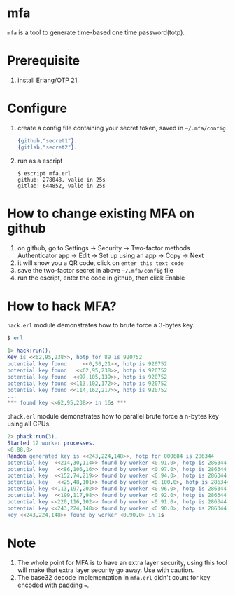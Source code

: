 # mfa

`mfa` is a tool to generate time-based one time password(totp).

# Prerequisite

1. install Erlang/OTP 21.

# Configure

1. create a config file containing your secret token, saved in `~/.mfa/config`
    ```erlang
    {github,"secret1"}.
    {gitlab,"secret2"}.
    ```
2. run as a escript
    ```
    $ escript mfa.erl
    github: 278048, valid in 25s
    gitlab: 644852, valid in 25s
    ```

# How to change existing MFA on github

1. on github, go to Settings -> Security -> Two-factor methods Authenticator app -> Edit -> Set up using an app -> Copy -> Next
2. it will show you a QR code, click on `enter this text code`
3. save the two-factor secret in above `~/.mfa/config` file
4. run the escript, enter the code in github, then click Enable

# How to hack MFA?

`hack.erl` module demonstrates how to brute force a 3-bytes key.

```erlang
$ erl

1> hack:run().
Key is <<62,95,238>>, hotp for 89 is 920752
potential key found     <<0,50,21>>, hotp is 920752
potential key found   <<62,95,238>>, hotp is 920752
potential key found  <<97,105,139>>, hotp is 920752
potential key found <<113,102,172>>, hotp is 920752
potential key found <<114,162,217>>, hotp is 920752
...
*** found key <<62,95,238>> in 16s ***
```

`phack.erl` module demonstrates how to parallel brute force a n-bytes key using all CPUs.

```erlang
2> phack:run(3).
Started 12 worker processes.
<0.88.0>
Random generated key is <<243,224,148>>, hotp for 000684 is 286344
potential key  <<214,30,114>> found by worker <0.91.0>, hotp is 286344
potential key   <<86,106,16>> found by worker <0.97.0>, hotp is 286344
potential key  <<152,74,219>> found by worker <0.94.0>, hotp is 286344
potential key   <<25,48,101>> found by worker <0.100.0>, hotp is 286344
potential key <<113,197,202>> found by worker <0.96.0>, hotp is 286344
potential key  <<199,117,98>> found by worker <0.92.0>, hotp is 286344
potential key <<220,116,102>> found by worker <0.91.0>, hotp is 286344
potential key <<243,224,148>> found by worker <0.90.0>, hotp is 286344
key <<243,224,148>> found by worker <0.90.0> in 1s
```

# Note

1. The whole point for MFA is to have an extra layer security, using this tool
will make that extra layer security go away. Use with caution.
2. The base32 decode implementation in `mfa.erl` didn't count for key encoded
with padding `=`.
